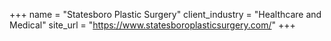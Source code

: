 +++
name = "Statesboro Plastic Surgery"
client_industry = "Healthcare and Medical"
site_url = "https://www.statesboroplasticsurgery.com/"
+++